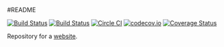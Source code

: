 #README

[![Build Status](https://secure.travis-ci.org/albertpark/albert.park.ac.png?branch=master)](https://travis-ci.org/albertpark/albert.park.ac)
[![Build Status](https://drone.io/bitbucket.org/albertpark/albert.park.ac/status.png)](https://drone.io/bitbucket.org/albertpark/albert.park.ac)
[![Circle CI](https://circleci.com/gh/albertpark/albert.park.ac.svg?branch=master&style=shield)](https://circleci.com/gh/albertpark/albert.park.ac)
[![codecov.io](https://codecov.io/bitbucket/albertpark/albert.park.ac/coverage.svg?branch=master)](https://codecov.io/bitbucket/albertpark/albert.park.ac)
[![Coverage Status](https://coveralls.io/repos/albertpark/albert.park.ac/badge.svg?branch=master&service=github)](https://coveralls.io/github/albertpark/albert.park.ac?branch=master)

Repository for a [website][albertparkac].

[albertparkac]: http://albert.park.ac